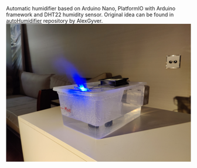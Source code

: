 Automatic humidifier based on Arduino Nano, PlatformIO with Arduino framework and DHT22 humidity sensor. Original idea can be found in [autoHumidifier](https://github.com/AlexGyver/autoHumidifier) repository by AlexGyver. ![humidifier](./images/picture1.jpg)
